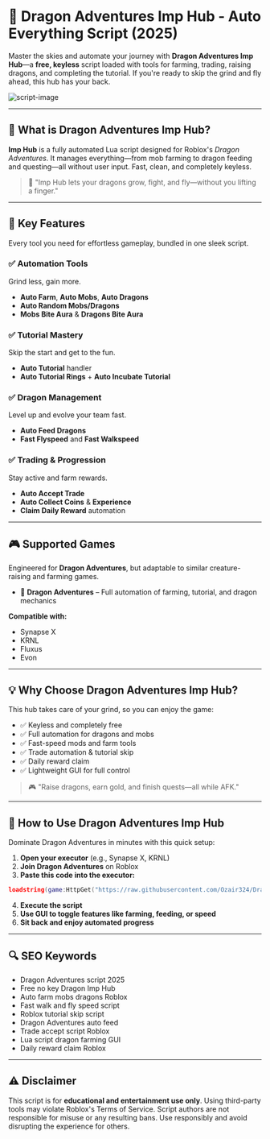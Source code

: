 # 🐉 Dragon Adventures Imp Hub - Auto Everything Script (2025)

Master the skies and automate your journey with **Dragon Adventures Imp Hub**—a **free, keyless** script loaded with tools for farming, trading, raising dragons, and completing the tutorial. If you're ready to skip the grind and fly ahead, this hub has your back.

![script-image](image-link-placeholder)

---

## 🎯 What is Dragon Adventures Imp Hub?

**Imp Hub** is a fully automated Lua script designed for Roblox's *Dragon Adventures*. It manages everything—from mob farming to dragon feeding and questing—all without user input. Fast, clean, and completely keyless.

> 🐉 "Imp Hub lets your dragons grow, fight, and fly—without you lifting a finger."

---

## 🌟 Key Features

Every tool you need for effortless gameplay, bundled in one sleek script.

### ✅ Automation Tools

Grind less, gain more.

* **Auto Farm**, **Auto Mobs**, **Auto Dragons**
* **Auto Random Mobs/Dragons**
* **Mobs Bite Aura** & **Dragons Bite Aura**

### ✅ Tutorial Mastery

Skip the start and get to the fun.

* **Auto Tutorial** handler
* **Auto Tutorial Rings** + **Auto Incubate Tutorial**

### ✅ Dragon Management

Level up and evolve your team fast.

* **Auto Feed Dragons**
* **Fast Flyspeed** and **Fast Walkspeed**

### ✅ Trading & Progression

Stay active and farm rewards.

* **Auto Accept Trade**
* **Auto Collect Coins** & **Experience**
* **Claim Daily Reward** automation

---

## 🎮 Supported Games

Engineered for **Dragon Adventures**, but adaptable to similar creature-raising and farming games.

* 🐉 **Dragon Adventures** – Full automation of farming, tutorial, and dragon mechanics

**Compatible with:**

* Synapse X
* KRNL
* Fluxus
* Evon

---

## 💡 Why Choose Dragon Adventures Imp Hub?

This hub takes care of your grind, so you can enjoy the game:

* ✅ Keyless and completely free
* ✅ Full automation for dragons and mobs
* ✅ Fast-speed mods and farm tools
* ✅ Trade automation & tutorial skip
* ✅ Daily reward claim
* ✅ Lightweight GUI for full control

> 🎮 "Raise dragons, earn gold, and finish quests—all while AFK."

---

## 🧠 How to Use Dragon Adventures Imp Hub

Dominate Dragon Adventures in minutes with this quick setup:

1. **Open your executor** (e.g., Synapse X, KRNL)
2. **Join Dragon Adventures** on Roblox
3. **Paste this code into the executor:**

```lua
loadstring(game:HttpGet("https://raw.githubusercontent.com/Ozair324/Dragon-Adventures-Imp-Hub/refs/heads/main/Dragon%20Adventures%20Imp%20Hub.lua"))()
```

4. **Execute the script**
5. **Use GUI to toggle features like farming, feeding, or speed**
6. **Sit back and enjoy automated progress**

---

## 🔍 SEO Keywords

* Dragon Adventures script 2025
* Free no key Dragon Imp Hub
* Auto farm mobs dragons Roblox
* Fast walk and fly speed script
* Roblox tutorial skip script
* Dragon Adventures auto feed
* Trade accept script Roblox
* Lua script dragon farming GUI
* Daily reward claim Roblox

---

## ⚠️ Disclaimer

This script is for **educational and entertainment use only**. Using third-party tools may violate Roblox's Terms of Service. Script authors are not responsible for misuse or any resulting bans. Use responsibly and avoid disrupting the experience for others.
